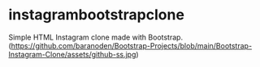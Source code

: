 # instagrambootstrapclone
Simple HTML Instagram clone made with Bootstrap.
(https://github.com/baranoden/Bootstrap-Projects/blob/main/Bootstrap-Instagram-Clone/assets/github-ss.jpg)

